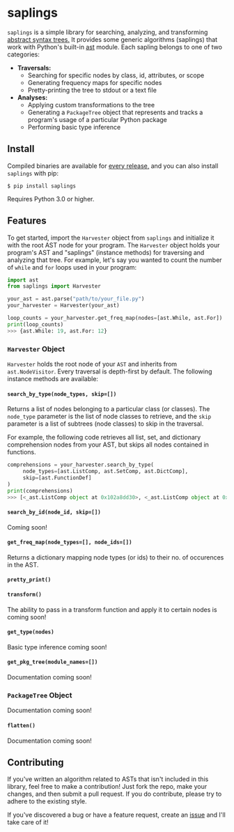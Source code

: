 # saplings

`saplings` is a simple library for searching, analyzing, and transforming [abstract syntax trees.](https://en.wikipedia.org/wiki/Abstract_syntax_tree) It provides some generic algorithms (saplings) that work with Python's built-in [ast](https://docs.python.org/3/library/ast.html) module. Each sapling belongs to one of two categories:
* __Traversals:__ 
  * Searching for specific nodes by class, id, attributes, or scope
  * Generating frequency maps for specific nodes
  * Pretty-printing the tree to stdout or a text file
* __Analyses:__ 
  * Applying custom transformations to the tree
  * Generating a `PackageTree` object that represents and tracks a program's usage of a particular Python package
  * Performing basic type inference

## Install

Compiled binaries are available for [every release,](https://github.com/shobrook/saplings/releases) and you can also install `saplings` with pip:

`$ pip install saplings`

Requires Python 3.0 or higher.

## Features

To get started, import the `Harvester` object from `saplings` and initialize it with the root AST node for your program. The `Harvester` object holds your program's AST and "saplings" (instance methods) for traversing and analyzing that tree. For example, let's say you wanted to count the number of `while` and `for` loops used in your program:

```python
import ast
from saplings import Harvester

your_ast = ast.parse("path/to/your_file.py")
your_harvester = Harvester(your_ast)

loop_counts = your_harvester.get_freq_map(nodes=[ast.While, ast.For])
print(loop_counts)
>>> {ast.While: 19, ast.For: 12}
```

### `Harvester` Object

`Harvester` holds the root node of your `AST` and inherits from `ast.NodeVisitor`. Every traversal is depth-first by default. The following instance methods are available:

#### `search_by_type(node_types, skip=[])`

Returns a list of nodes belonging to a particular class (or classes). The `node_type` parameter is the list of node classes to retrieve, and the `skip` parameter is a list of subtrees (node classes) to skip in the traversal.

For example, the following code retrieves all list, set, and dictionary comprehension nodes from your AST, but skips all nodes contained in functions.

```python
comprehensions = your_harvester.search_by_type(
     node_types=[ast.ListComp, ast.SetComp, ast.DictComp], 
     skip=[ast.FunctionDef]
)
print(comprehensions)
>>> [<_ast.ListComp object at 0x102a8dd30>, <_ast.ListComp object at 0x102b1a128>, <_ast.DictComp object at 0x102c2b142>]
```

#### `search_by_id(node_id, skip=[])`

Coming soon! 

#### `get_freq_map(node_types=[], node_ids=[])`

Returns a dictionary mapping node types (or ids) to their no. of occurences in the AST.


<!--`nodes` is an optional parameter. By default, `get_freq_maps()` will return a dictionary of literals, comprehensions, etc.-->

#### `pretty_print()`

#### `transform()`

The ability to pass in a transform function and apply it to certain nodes is coming soon!

#### `get_type(nodes)`

Basic type inference coming soon!

#### `get_pkg_tree(module_names=[])`

Documentation coming soon!
<!--(See below for more details)-->

### `PackageTree` Object

Documentation coming soon!

#### `flatten()`

Documentation coming soon!
<!--- flatten() instance method-->

## Contributing

If you've written an algorithm related to ASTs that isn't included in this library, feel free to make a contribution! Just fork the repo, make your changes, and then submit a pull request. If you do contribute, please try to adhere to the existing style. <!--Give actual instructions for where in the file you should contribute-->

If you've discovered a bug or have a feature request, create an [issue](https://github.com/shobrook/saplings/issues/new) and I'll take care of it!

